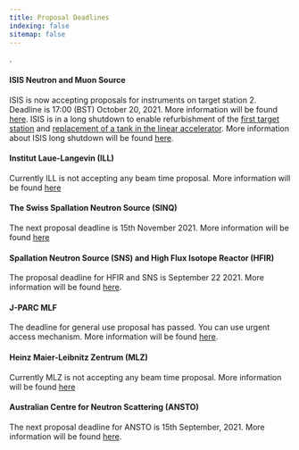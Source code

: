 ```yaml
---
title: Proposal Deadlines
indexing: false
sitemap: false
---
```


.

#### ISIS Neutron and Muon Source
ISIS is now accepting proposals for instruments on target station 2. Deadline is 17:00 (BST) October 20, 2021. More information will be found [here](https://www.isis.stfc.ac.uk/Pages/Apply-for-beamtime.aspx).
ISIS is in a long shutdown to enable refurbishment of the [first target station](https://www.isis.stfc.ac.uk/Pages/Target-Station-1.aspx) and [replacement of a tank in the linear accelerator](https://www.isis.stfc.ac.uk/Pages/TH_LinacTank4_beadpull.aspx). More information about ISIS long shutdown will be found [here](https://www.isis.stfc.ac.uk/Pages/For-Users.aspx).

#### Institut Laue-Langevin (ILL)
Currently ILL is not accepting any beam time proposal. More information will be found [here](https://www.ill.eu/users/applying-for-beamtime/proposal-submission)

#### The Swiss Spallation Neutron Source (SINQ)
The next proposal deadline is 15th November 2021. More information will be found [here](https://www.psi.ch/en/sinq)

#### Spallation Neutron Source (SNS) and High Flux Isotope Reactor (HFIR)
The proposal deadline for HFIR and SNS is September 22 2021. More information will be found [here](https://neutrons.ornl.gov/users/proposal-calls).

#### J-PARC MLF
The deadline for general use proposal has passed. You can use urgent access mechanism. More information will be found [here](https://mlfinfo.jp/en/user/proposals/#short-term).

#### Heinz Maier-Leibnitz Zentrum (MLZ)
Currently MLZ is not accepting any beam time proposal. More information will be found [here](https://mlz-garching.de/user-office)

#### Australian Centre for Neutron Scattering (ANSTO)
The next proposal deadline for ANSTO is 15th September, 2021. More information will be found [here](https://www.ansto.gov.au/our-facilities/australian-centre-for-neutron-scattering/call-for-proposals).


